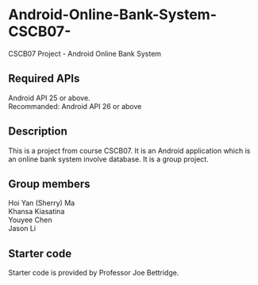 # Android-Online-Bank-System-CSCB07-
CSCB07 Project - Android Online Bank System

## Required APIs
Android API 25 or above.<br />
Recommanded: Android API 26 or above

## Description
This is a project from course CSCB07. It is an Android application which is an online bank system involve database.
It is a group project.

## Group members
Hoi Yan (Sherry) Ma<br />
Khansa Kiasatina<br />
Youyee Chen<br />
Jason Li<br />

## Starter code
Starter code is provided by Professor Joe Bettridge.

